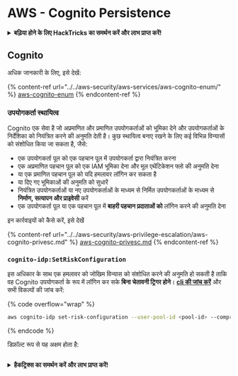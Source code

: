 # AWS - Cognito Persistence

<details>

<summary><strong>बढ़िया होने के लिए HackTricks का समर्थन करें और लाभ प्राप्त करें!</strong></summary>

* यदि आप अपनी कंपनी को **HackTricks में विज्ञापित करना चाहते हैं** या यदि आप **PEASS के नवीनतम संस्करण देखना चाहते हैं या HackTricks को PDF में डाउनलोड करना चाहते हैं** तो [**सदस्यता योजनाएं**](https://github.com/sponsors/carlospolop) देखें!
* [**आधिकारिक PEASS & HackTricks स्वैग**](https://peass.creator-spring.com) प्राप्त करें
* [**The PEASS Family**](https://opensea.io/collection/the-peass-family) की खोज करें, हमारा संग्रह अनन्य [**NFTs**](https://opensea.io/collection/the-peass-family)
* **💬 [**Discord समूह**](https://discord.gg/hRep4RUj7f) या [**टेलीग्राम समूह**](https://t.me/peass) में शामिल हों** या **मुझे** ट्विटर पर **फ़ॉलो** करें 🐦 [**@carlospolopm**](https://twitter.com/carlospolopm)**.**
* **अपने हैकिंग ट्रिक्स साझा करें,** [**HackTricks**](https://github.com/carlospolop/hacktricks) और [**HackTricks Cloud**](https://github.com/carlospolop/hacktricks-cloud) github repos में PR जमा करके।

</details>

## Cognito

अधिक जानकारी के लिए, इसे देखें:

{% content-ref url="../../aws-security/aws-services/aws-cognito-enum/" %}
[aws-cognito-enum](../../aws-security/aws-services/aws-cognito-enum/)
{% endcontent-ref %}

### उपयोगकर्ता स्थायित्व

Cognito एक सेवा है जो अप्रमाणित और प्रमाणित उपयोगकर्ताओं को भूमिका देने और उपयोगकर्ताओं के निर्देशिका को नियंत्रित करने की अनुमति देती है। कुछ स्थायित्व बनाए रखने के लिए कई विभिन्न विन्यासों को संशोधित किया जा सकता है, जैसे:

* एक उपयोगकर्ता पूल को एक पहचान पूल में उपयोगकर्ता द्वारा नियंत्रित करना
* एक अप्रमाणित पहचान पूल को एक IAM भूमिका देना और मूल एथेंटिकेशन फ्लो की अनुमति देना
* या एक प्रमाणित पहचान पूल को यदि हमलावर लॉगिन कर सकता है
* या दिए गए भूमिकाओं की अनुमति को सुधारें
* नियंत्रित उपयोगकर्ताओं या नए उपयोगकर्ताओं के माध्यम से निर्मित उपयोगकर्ताओं के माध्यम से **निर्माण, सत्यापन और प्राइवेसी** करें
* एक उपयोगकर्ता पूल या एक पहचान पूल में **बाहरी पहचान प्रदाताओं को** लॉगिन करने की अनुमति देना

इन कार्रवाइयों को कैसे करें, इसे देखें

{% content-ref url="../../aws-security/aws-privilege-escalation/aws-cognito-privesc.md" %}
[aws-cognito-privesc.md](../../aws-security/aws-privilege-escalation/aws-cognito-privesc.md)
{% endcontent-ref %}

### `cognito-idp:SetRiskConfiguration`

इस अधिकार के साथ एक हमलावर को जोखिम विन्यास को संशोधित करने की अनुमति हो सकती है ताकि वह Cognito उपयोगकर्ता के रूप में लॉगिन कर सके **बिना चेतावनी ट्रिगर होने**। [**cli की जांच करें**](https://docs.aws.amazon.com/cli/latest/reference/cognito-idp/set-risk-configuration.html) और सभी विकल्पों की जांच करें:

{% code overflow="wrap" %}
```bash
aws cognito-idp set-risk-configuration --user-pool-id <pool-id> --compromised-credentials-risk-configuration EventFilter=SIGN_UP,Actions={EventAction=NO_ACTION}
```
{% endcode %}

डिफ़ॉल्ट रूप से यह अक्षम होता है:

<figure><img src="https://lh6.googleusercontent.com/EOiM0EVuEgZDfW3rOJHLQjd09-KmvraCMssjZYpY9sVha6NcxwUjStrLbZxAT3D3j9y08kd5oobvW8a2fLUVROyhkHaB1OPhd7X6gJW3AEQtlZM62q41uYJjTY1EJ0iQg6Orr1O7yZ798EpIJ87og4Tbzw=s2048" alt=""><figcaption></figcaption></figure>

<details>

<summary><strong>हैकट्रिक्स का समर्थन करें और लाभ प्राप्त करें!</strong></summary>

* यदि आप अपनी कंपनी को **हैकट्रिक्स में विज्ञापित करना चाहते हैं** या यदि आप **PEASS के नवीनतम संस्करण देखना चाहते हैं या HackTricks को पीडीएफ़ में डाउनलोड करना चाहते हैं** तो [**सदस्यता योजनाएं**](https://github.com/sponsors/carlospolop) देखें!
* [**आधिकारिक PEASS और HackTricks स्वैग**](https://peass.creator-spring.com) प्राप्त करें
* [**The PEASS Family**](https://opensea.io/collection/the-peass-family) का खोज करें, हमारा एकल [**NFTs**](https://opensea.io/collection/the-peass-family) संग्रह
* **💬 [**Discord समूह**](https://discord.gg/hRep4RUj7f) या [**टेलीग्राम समूह**](https://t.me/peass) में शामिल हों या मुझे **ट्विटर** 🐦 [**@carlospolopm**](https://twitter.com/carlospolopm)** का** अनुसरण करें।
* **अपने हैकिंग ट्रिक्स साझा करें,** [**HackTricks**](https://github.com/carlospolop/hacktricks) और [**HackTricks Cloud**](https://github.com/carlospolop/hacktricks-cloud) github repos में पीआर जमा करके।

</details>
